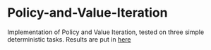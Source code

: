 # Policy-and-Value-Iteration

Implementation of Policy and Value Iteration, tested on three simple deterministic tasks. Results are put in [here](./video/)
